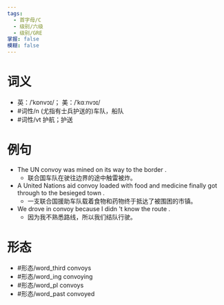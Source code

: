 ```yaml
---
tags:
  - 首字母/C
  - 级别/六级
  - 级别/GRE
掌握: false
模糊: false
---
```

# 词义
- 英：/ˈkɒnvɔɪ/； 美：/ˈkɑːnvɔɪ/
- #词性/n  (尤指有士兵护送的)车队，船队
- #词性/vt  护航；护送
# 例句
- The UN convoy was mined on its way to the border .
	- 联合国车队在驶往边界的途中触雷被炸。
- A United Nations aid convoy loaded with food and medicine finally got through to the besieged town .
	- 一支联合国援助车队载着食物和药物终于抵达了被围困的市镇。
- We drove in convoy because I didn 't know the route .
	- 因为我不熟悉路线，所以我们结队行驶。
# 形态
- #形态/word_third convoys
- #形态/word_ing convoying
- #形态/word_pl convoys
- #形态/word_past convoyed
